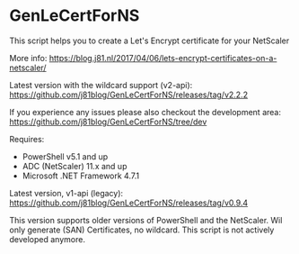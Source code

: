 # GenLeCertForNS
This script helps you to create a Let's Encrypt certificate for your NetScaler

More info: https://blog.j81.nl/2017/04/06/lets-encrypt-certificates-on-a-netscaler/

Latest version with the wildcard support (v2-api): 
https://github.com/j81blog/GenLeCertForNS/releases/tag/v2.2.2

If you experience any issues please also checkout the development area:
https://github.com/j81blog/GenLeCertForNS/tree/dev

Requires:
- PowerShell v5.1 and up
- ADC (NetScaler) 11.x and up
- Microsoft .NET Framework 4.7.1


Latest version, v1-api (legacy): 
https://github.com/j81blog/GenLeCertForNS/releases/tag/v0.9.4

This version supports older versions of PowerShell and the NetScaler. Wil only generate (SAN) Certificates, no wildcard. This script is not actively developed anymore.
